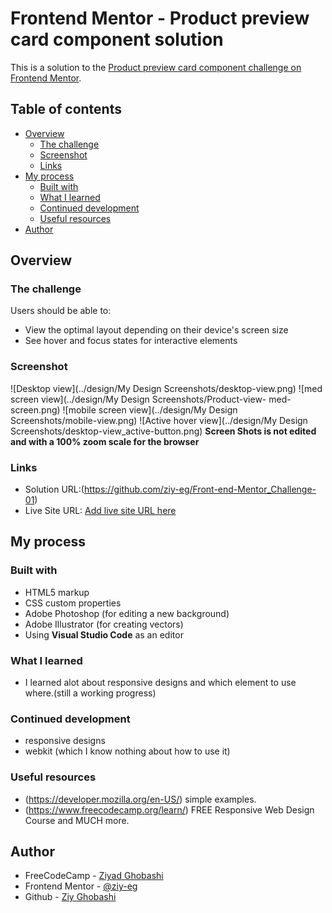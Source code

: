 # Frontend Mentor - Product preview card component solution

This is a solution to the [Product preview card component challenge on Frontend Mentor](https://www.frontendmentor.io/challenges/product-preview-card-component-GO7UmttRfa).

## Table of contents

- [Overview](#overview)
  - [The challenge](#the-challenge)
  - [Screenshot](#screenshot)
  - [Links](#links)
- [My process](#my-process)
  - [Built with](#built-with)
  - [What I learned](#what-i-learned)
  - [Continued development](#continued-development)
  - [Useful resources](#useful-resources)
- [Author](#author)

## Overview

### The challenge

Users should be able to:

- View the optimal layout depending on their device's screen size
- See hover and focus states for interactive elements

### Screenshot

![Desktop view](../design/My Design Screenshots/desktop-view.png)
![med screen view](../design/My Design Screenshots/Product-view- med-screen.png)
![mobile screen view](../design/My Design Screenshots/mobile-view.png)
![Active hover view](../design/My Design Screenshots/desktop-view_active-button.png)
**Screen Shots is not edited and with a 100% zoom scale for the browser**

### Links

- Solution URL:(https://github.com/ziy-eg/Front-end-Mentor_Challenge-01)
- Live Site URL: [Add live site URL here](https://your-live-site-url.com)


## My process

### Built with

- HTML5 markup
- CSS custom properties
- Adobe Photoshop (for editing a new background)
- Adobe Illustrator (for creating vectors)
- Using **Visual Studio Code** as an editor

### What I learned

- I learned alot about responsive designs and which element to use where.(still a working progress)

### Continued development

- responsive designs
- webkit (which I know nothing about how to use it)

### Useful resources

- (https://developer.mozilla.org/en-US/) simple examples.
- (https://www.freecodecamp.org/learn/) FREE Responsive Web Design Course and MUCH more.

## Author

- FreeCodeCamp - [Ziyad Ghobashi](https://www.freecodecamp.org/ziy_ghobashi)
- Frontend Mentor - [@ziy-eg](https://www.frontendmentor.io/profile/ziy-eg)
- Github - [Ziy Ghobashi](https://github.com/ziy-eg)